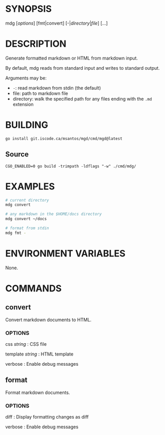# SYNOPSIS

mdg [*options*] [fmt|convert] [-|*directory*|*file*] [...]

# DESCRIPTION

Generate formatted markdown or HTML from markdown input.

By default, mdg reads from standard input and writes to standard output.

Arguments may be:
* `-`: read markdown from stdin (the default)
* file: path to markdown file
* directory: walk the specified path for any files ending with the
  `.md` extension

# BUILDING

```
go install git.iscode.ca/msantos/mgd/cmd/mgd@latest
```

## Source

```
CGO_ENABLED=0 go build -trimpath -ldflags "-w" ./cmd/mdg/
```

# EXAMPLES

```bash
# current directory
mdg convert

# any markdown in the $HOME/docs directory
mdg convert ~/docs

# format from stdin
mdg fmt -
```

# ENVIRONMENT VARIABLES

None.

# COMMANDS

## convert

Convert markdown documents to HTML.

### OPTIONS

css *string*
: CSS file

template *string*
: HTML template

verbose
: Enable debug messages

## format

Format markdown documents.

### OPTIONS

diff
: Display formatting changes as diff

verbose
: Enable debug messages
